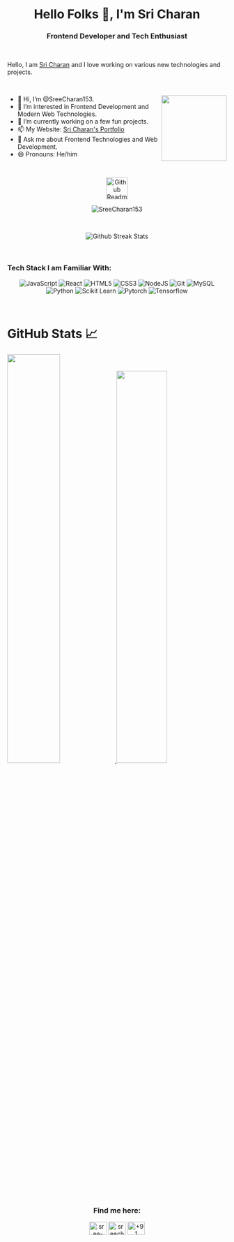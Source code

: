<h1 align="center">Hello Folks 👋, I'm Sri Charan</h1>
<h3 align="center">Frontend Developer and Tech Enthusiast</h3>
<br>

Hello, I am [Sri Charan](https://www.linkedin.com/in/sree-charan-machabhakthuni/) and I love working on various new technologies and projects.

<br>
  
- 👋 Hi, I’m @SreeCharan153.
  <img align="right" height="150" src="https://media.tenor.com/-vzvMjhtt8sAAAAj/one-piece-luffy.gif" />
- 👀 I’m interested in Frontend Development and Modern Web Technologies.
- 🌱 I’m currently working on a few fun projects.
- 📫 My Website: [Sri Charan's Portfolio](https://sreecharan153.github.io/myportfolio/)
- 💬 Ask me about Frontend Technologies and Web Development.
- 😄 Pronouns: He/him
<br>

<p align="center">
 <img width="50px" src="https://res.cloudinary.com/anuraghazra/image/upload/v1594908242/logo_ccswme.svg" align="center" alt="Github Readme Stats" />
 <p align="center"> <img src="https://komarev.com/ghpvc/?username=SreeCharan153" alt="SreeCharan153"/> </p> 
</p>
<br>
<p align="center">
<img src="https://github-readme-streak-stats.herokuapp.com/?user=SreeCharan153&theme=tokyonight&hide_border=true" alt="Github Streak Stats">
</p>
<br>

### Tech Stack I am Familiar With:

<p align="center">
<img alt="JavaScript" src="https://img.shields.io/badge/javascript%20-%23323330.svg?&style=for-the-badge&logo=javascript&logoColor=%23F7DF1E"/>
<img alt="React" src="https://img.shields.io/badge/react%20-%2320232a.svg?&style=for-the-badge&logo=react&logoColor=%2361DAFB"/>
<img alt="HTML5" src="https://img.shields.io/badge/html5%20-%23E34F26.svg?&style=for-the-badge&logo=html5&logoColor=white"/>
<img alt="CSS3" src="https://img.shields.io/badge/css3%20-%231572B6.svg?&style=for-the-badge&logo=css3&logoColor=white"/>
<img alt="NodeJS" src="https://img.shields.io/badge/node.js%20-%2343853D.svg?&style=for-the-badge&logo=node.js&logoColor=white"/>
<img alt="Git" src="https://img.shields.io/badge/git%20-%23E34F26.svg?&style=for-the-badge&logo=git&logoColor=white"/>
<img alt="MySQL" src="https://img.shields.io/badge/mysql%20-%2300599C.svg?&style=for-the-badge&logo=mysql&logoColor=white"/>
<img alt="Python" src="https://img.shields.io/badge/python%20-%2314354C.svg?&style=for-the-badge&logo=python&logoColor=white"/>
<img alt="Scikit Learn" src ="https://img.shields.io/badge/-scikit--learn-black?style=for-the-badge&logo=scikit-learn"/>
<img alt="Pytorch" src="https://img.shields.io/badge/PyTorch-%23EE4C2C.svg?style=for-the-badge&logo=PyTorch&logoColor=white"/>
<img alt="Tensorflow" src="https://img.shields.io/badge/TensorFlow-%23FF6F00.svg?style=for-the-badge&logo=TensorFlow&logoColor=white"/>
  
<br/>
</p>

<br>

# GitHub Stats 📈

<a href="https://github.com/SreeCharan153">
    <img src="https://github-readme-stats.vercel.app/api?username=SreeCharan153&count_private=true&show_icons=true&hide_border=true&theme=tokyonight"
         width="49%"/>
</a>

<a href="https://github.com/SreeCharan153?tab=repositories">
  <img src="https://github-readme-stats.vercel.app/api/top-langs/?username=SreeCharan153&layout=compact&theme=tokyonight&langs_count=10&hide_border=true"
            width="48%"/>
</a>
                   
<br>
                   
<br>
                                                                                                                                           
<h3 align="center">Find me here:</h3>
                  
<p align="center">
 <a href="https://www.linkedin.com/in/sree-charan-machabhakthuni/" target="blank"><img align="center" src="https://raw.githubusercontent.com/rahuldkjain/github-profile-readme-generator/master/src/images/icons/Social/linked-in-alt.svg" alt="sree-charan-machabhakthuni" height="30" width="40" /></a>
 <a href="mailto:sreecharan750@gmail.com" target="blank"><img align="center" src="https://img.icons8.com/color/48/000000/gmail.png" alt="sreecharan750@gmail.com" height="30" width="40" /></a>
 <a href="tel:+919390891684" target="blank"><img align="center" src="https://img.icons8.com/color/48/000000/phone.png" alt="+91 9390891684" height="30" width="40" /></a>
</p>
